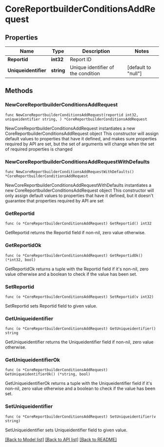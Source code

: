 # CoreReportbuilderConditionsAddRequest

## Properties

Name | Type | Description | Notes
------------ | ------------- | ------------- | -------------
**Reportid** | **int32** | Report ID | 
**Uniqueidentifier** | **string** | Unique identifier of the condition | [default to "null"]

## Methods

### NewCoreReportbuilderConditionsAddRequest

`func NewCoreReportbuilderConditionsAddRequest(reportid int32, uniqueidentifier string, ) *CoreReportbuilderConditionsAddRequest`

NewCoreReportbuilderConditionsAddRequest instantiates a new CoreReportbuilderConditionsAddRequest object
This constructor will assign default values to properties that have it defined,
and makes sure properties required by API are set, but the set of arguments
will change when the set of required properties is changed

### NewCoreReportbuilderConditionsAddRequestWithDefaults

`func NewCoreReportbuilderConditionsAddRequestWithDefaults() *CoreReportbuilderConditionsAddRequest`

NewCoreReportbuilderConditionsAddRequestWithDefaults instantiates a new CoreReportbuilderConditionsAddRequest object
This constructor will only assign default values to properties that have it defined,
but it doesn't guarantee that properties required by API are set

### GetReportid

`func (o *CoreReportbuilderConditionsAddRequest) GetReportid() int32`

GetReportid returns the Reportid field if non-nil, zero value otherwise.

### GetReportidOk

`func (o *CoreReportbuilderConditionsAddRequest) GetReportidOk() (*int32, bool)`

GetReportidOk returns a tuple with the Reportid field if it's non-nil, zero value otherwise
and a boolean to check if the value has been set.

### SetReportid

`func (o *CoreReportbuilderConditionsAddRequest) SetReportid(v int32)`

SetReportid sets Reportid field to given value.


### GetUniqueidentifier

`func (o *CoreReportbuilderConditionsAddRequest) GetUniqueidentifier() string`

GetUniqueidentifier returns the Uniqueidentifier field if non-nil, zero value otherwise.

### GetUniqueidentifierOk

`func (o *CoreReportbuilderConditionsAddRequest) GetUniqueidentifierOk() (*string, bool)`

GetUniqueidentifierOk returns a tuple with the Uniqueidentifier field if it's non-nil, zero value otherwise
and a boolean to check if the value has been set.

### SetUniqueidentifier

`func (o *CoreReportbuilderConditionsAddRequest) SetUniqueidentifier(v string)`

SetUniqueidentifier sets Uniqueidentifier field to given value.



[[Back to Model list]](../README.md#documentation-for-models) [[Back to API list]](../README.md#documentation-for-api-endpoints) [[Back to README]](../README.md)


